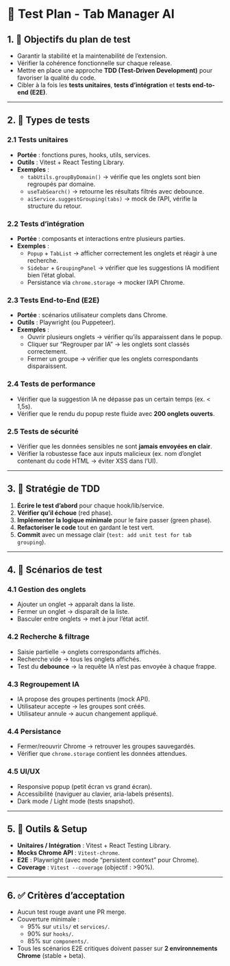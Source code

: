 # 🧪 Test Plan - Tab Manager AI

## 1. 🎯 Objectifs du plan de test
- Garantir la stabilité et la maintenabilité de l’extension.
- Vérifier la cohérence fonctionnelle sur chaque release.
- Mettre en place une approche **TDD (Test-Driven Development)** pour favoriser la qualité du code.
- Cibler à la fois les **tests unitaires**, **tests d’intégration** et **tests end-to-end (E2E)**.

---

## 2. 📂 Types de tests

### 2.1 Tests unitaires
- **Portée** : fonctions pures, hooks, utils, services.
- **Outils** : Vitest + React Testing Library.
- **Exemples** :
    - `tabUtils.groupByDomain()` → vérifie que les onglets sont bien regroupés par domaine.
    - `useTabSearch()` → retourne les résultats filtrés avec debounce.
    - `aiService.suggestGrouping(tabs)` → mock de l’API, vérifie la structure du retour.

### 2.2 Tests d’intégration
- **Portée** : composants et interactions entre plusieurs parties.
- **Exemples** :
    - `Popup` + `TabList` → afficher correctement les onglets et réagir à une recherche.
    - `Sidebar` + `GroupingPanel` → vérifier que les suggestions IA modifient bien l’état global.
    - Persistance via `chrome.storage` → mocker l’API Chrome.

### 2.3 Tests End-to-End (E2E)
- **Portée** : scénarios utilisateur complets dans Chrome.
- **Outils** : Playwright (ou Puppeteer).
- **Exemples** :
    - Ouvrir plusieurs onglets → vérifier qu’ils apparaissent dans le popup.
    - Cliquer sur “Regrouper par IA” → les onglets sont classés correctement.
    - Fermer un groupe → vérifier que les onglets correspondants disparaissent.

### 2.4 Tests de performance
- Vérifier que la suggestion IA ne dépasse pas un certain temps (ex. < 1,5s).
- Vérifier que le rendu du popup reste fluide avec **200 onglets ouverts**.

### 2.5 Tests de sécurité
- Vérifier que les données sensibles ne sont **jamais envoyées en clair**.
- Vérifier la robustesse face aux inputs malicieux (ex. nom d’onglet contenant du code HTML → éviter XSS dans l’UI).

---

## 3. 🧭 Stratégie de TDD
1. **Écrire le test d’abord** pour chaque hook/lib/service.
2. **Vérifier qu’il échoue** (red phase).
3. **Implémenter la logique minimale** pour le faire passer (green phase).
4. **Refactoriser le code** tout en gardant le test vert.
5. **Commit** avec un message clair (`test: add unit test for tab grouping`).

---

## 4. 📌 Scénarios de test

### 4.1 Gestion des onglets
- Ajouter un onglet → apparaît dans la liste.
- Fermer un onglet → disparaît de la liste.
- Basculer entre onglets → met à jour l’état actif.

### 4.2 Recherche & filtrage
- Saisie partielle → onglets correspondants affichés.
- Recherche vide → tous les onglets affichés.
- Test du **debounce** → la requête IA n’est pas envoyée à chaque frappe.

### 4.3 Regroupement IA
- IA propose des groupes pertinents (mock API).
- Utilisateur accepte → les groupes sont créés.
- Utilisateur annule → aucun changement appliqué.

### 4.4 Persistance
- Fermer/reouvrir Chrome → retrouver les groupes sauvegardés.
- Vérifier que `chrome.storage` contient les données attendues.

### 4.5 UI/UX
- Responsive popup (petit écran vs grand écran).
- Accessibilité (naviguer au clavier, aria-labels présents).
- Dark mode / Light mode (tests snapshot).

---

## 5. 🔧 Outils & Setup
- **Unitaires / Intégration** : Vitest + React Testing Library.
- **Mocks Chrome API** : `Vitest-chrome`.
- **E2E** : Playwright (avec mode “persistent context” pour Chrome).
- **Coverage** : `Vitest --coverage` (objectif : >90%).

---

## 6. ✅ Critères d’acceptation
- Aucun test rouge avant une PR merge.
- Couverture minimale :
    - 95% sur `utils/` et `services/`.
    - 90% sur `hooks/`.
    - 85% sur `components/`.
- Tous les scénarios E2E critiques doivent passer sur **2 environnements Chrome** (stable + beta).  
